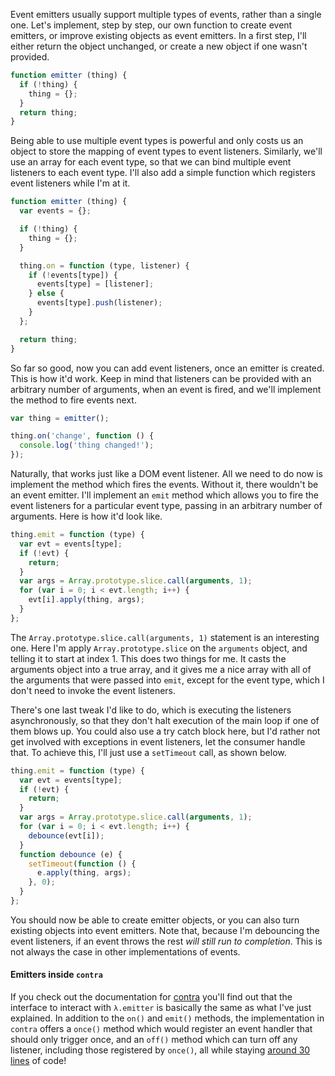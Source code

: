
Event emitters usually support multiple types of events, rather than a single one. Let's implement, step by step, our own function to create event emitters, or improve existing objects as event emitters. In a first step, I'll either return the object unchanged, or create a new object if one wasn't provided.

```js
function emitter (thing) {
  if (!thing) {
    thing = {};
  }
  return thing;
}
```

Being able to use multiple event types is powerful and only costs us an object to store the mapping of event types to event listeners. Similarly, we'll use an array for each event type, so that we can bind multiple event listeners to each event type. I'll also add a simple function which registers event listeners while I'm at it.

```js
function emitter (thing) {
  var events = {};

  if (!thing) {
    thing = {};
  }

  thing.on = function (type, listener) {
    if (!events[type]) {
      events[type] = [listener];
    } else {
      events[type].push(listener);
    }
  };

  return thing;
}
```

So far so good, now you can add event listeners, once an emitter is created. This is how it'd work. Keep in mind that listeners can be provided with an arbitrary number of arguments, when an event is fired, and we'll implement the method to fire events next.

```js
var thing = emitter();

thing.on('change', function () {
  console.log('thing changed!');
});
```

Naturally, that works just like a DOM event listener. All we need to do now is implement the method which fires the events. Without it, there wouldn't be an event emitter. I'll implement an `emit` method which allows you to fire the event listeners for a particular event type, passing in an arbitrary number of arguments. Here is how it'd look like.

```js
thing.emit = function (type) {
  var evt = events[type];
  if (!evt) {
    return;
  }
  var args = Array.prototype.slice.call(arguments, 1);
  for (var i = 0; i < evt.length; i++) {
    evt[i].apply(thing, args);
  }
};
```

The `Array.prototype.slice.call(arguments, 1)` statement is an interesting one. Here I'm apply `Array.prototype.slice` on the `arguments` object, and telling it to start at index 1. This does two things for me. It casts the arguments object into a true array, and it gives me a nice array with all of the arguments that were passed into `emit`, except for the event type, which I don't need to invoke the event listeners.

There's one last tweak I'd like to do, which is executing the listeners asynchronously, so that they don't halt execution of the main loop if one of them blows up. You could also use a try catch block here, but I'd rather not get involved with exceptions in event listeners, let the consumer handle that. To achieve this, I'll just use a `setTimeout` call, as shown below.

```js
thing.emit = function (type) {
  var evt = events[type];
  if (!evt) {
    return;
  }
  var args = Array.prototype.slice.call(arguments, 1);
  for (var i = 0; i < evt.length; i++) {
    debounce(evt[i]);
  }
  function debounce (e) {
    setTimeout(function () {
      e.apply(thing, args);
    }, 0);
  }
};
```

You should now be able to create emitter objects, or you can also turn existing objects into event emitters. Note that, because I'm debouncing the event listeners, if an event throws the rest _will still run to completion_. This is not always the case in other implementations of events.

#### Emitters inside `contra`

If you check out the documentation for [contra][1] you'll find out that the interface to interact with `λ.emitter` is basically the same as what I've just explained. In addition to the `on()` and `emit()` methods, the implementation in `contra` offers a `once()` method which would register an event handler that should only trigger once, and an `off()` method which can turn off any listener, including those registered by `once()`, all while staying [around 30 lines][2] of code!

[1]: https://github.com/bevacqua/contra "Contra: Asynchronous flow control with a functional taste to it"
[2]: https://github.com/bevacqua/contra/blob/master/src/contra.js#L140-L171 "Contra's implementation of Event Emitters"
